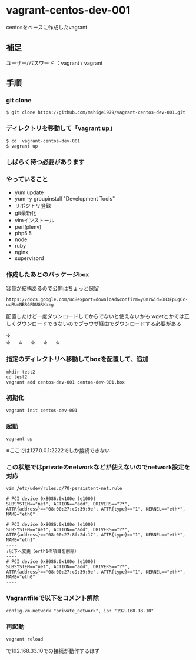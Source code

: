 vagrant-centos-dev-001
======================

centosをベースに作成したvagrant

## 補足
ユーザー/パスワード ：vagrant / vagrant


## 手順
### git clone
```
$ git clone https://github.com/mshige1979/vagrant-centos-dev-001.git
```

### ディレクトリを移動して「vagrant up」
```
$ cd  vagrant-centos-dev-001
$ vagrant up
```

### しばらく待つ必要があります

### やっていること
* yum update
* yum -y groupinstall "Development Tools"
* リポジトリ登録
* git最新化
* vimインストール
* perl(plenv)
* php5.5
* node
* ruby
* nginx
* supervisord

### 作成したあとのパッケージbox
容量が結構あるので公開はちょっと保留
```
https://docs.google.com/uc?export=download&confirm=yQmr&id=0B3FpUg6c-uqRUmNBRGFDUGRKazg
```
配置したけど一度ダウンロードしてからでないと使えないかも
wgetとかでは正しくダウンロードできないのでブラウザ経由でダウンロードする必要がある

↓<br />
↓ 　
↓ 　
↓ 　
↓ 　
↓ 　

### 指定のディレクトリへ移動してboxを配置して、追加
```
mkdir test2
cd test2
vagrant add centos-dev-001 centos-dev-001.box
```

### 初期化
```
vagrant init centos-dev-001
```

### 起動
```
vagrant up
```
※ここでは127.0.0.1:2222でしか接続できない

### この状態ではprivateのnetworkなどが使えないのでnetwork設定を対応
```
vim /etc/udev/rules.d/70-persistent-net.rule
----
# PCI device 0x8086:0x100e (e1000)
SUBSYSTEM=="net", ACTION=="add", DRIVERS=="?*", ATTR{address}=="08:00:27:c9:39:9e", ATTR{type}=="1", KERNEL=="eth*", NAME="eth0"

# PCI device 0x8086:0x100e (e1000)
SUBSYSTEM=="net", ACTION=="add", DRIVERS=="?*", ATTR{address}=="08:00:27:8f:2d:17", ATTR{type}=="1", KERNEL=="eth*", NAME="eth1"
----
↓以下へ変更（erth1の項目を削除）
----
# PCI device 0x8086:0x100e (e1000)
SUBSYSTEM=="net", ACTION=="add", DRIVERS=="?*", ATTR{address}=="08:00:27:c9:39:9e", ATTR{type}=="1", KERNEL=="eth*", NAME="eth0"
----
```

### Vagrantfileで以下をコメント解除
```
config.vm.network "private_network", ip: "192.168.33.10"
```

### 再起動
```
vagrant reload
```
で192.168.33.10での接続が動作するはず




